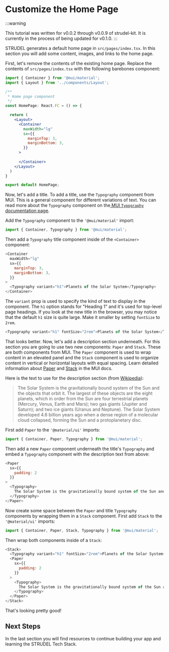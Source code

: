 # Customize the Home Page

:::warning

This tutorial was written for v0.0.2 through v0.0.9 of strudel-kit. It is currently in the process of being updated for v0.1.0. 
:::

STRUDEL generates a default home page in `src/pages/index.tsx`. In this section you will add some content, images, and links to the home page.

First, let's remove the contents of the existing home page. Replace the contents of `src/pages/index.tsx` with the following barebones component:

```jsx
import { Container } from '@mui/material';
import { Layout } from '../components/Layout';

/**
 * Home page component
 */
const HomePage: React.FC = () => {

  return (
    <Layout>
      <Container
        maxWidth="lg"
        sx={{
          marginTop: 3,
          marginBottom: 3,
        }}
      >
        
      </Container>
    </Layout>
  )
}

export default HomePage;
```

Now, let's add a title. To add a title, use the `Typography` component from MUI. This is a general component for different variations of text. You can read more about the `Typography` component on the[ MUI `Typography` documentation page](https://mui.com/material-ui/react-typography/).

Add the `Typography` component to the `'@mui/material'` import:

```js
import { Container, Typography } from '@mui/material';
```

Then add a `Typography` title component inside of the `<Container>` component:

```js
<Container
  maxWidth="lg"
  sx={{
    marginTop: 3,
    marginBottom: 3,
  }}
>
  <Typography variant="h1">Planets of the Solar System</Typography>  
</Container>
```

The `variant` prop is used to specify the kind of text to display in the component. The `h1` option stands for "Heading 1" and it's used for top-level page headings. If you look at the new title in the browser, you may notice that the default `h1` size is quite large. Make it smaller by setting `fontSize` to `2rem`.

```js
<Typography variant="h1" fontSize="2rem">Planets of the Solar System</Typography>
```

That looks better. Now, let's add a description section underneath. For this section you are going to use two new components: `Paper` and `Stack`. These are both components from MUI. The `Paper` component is used to wrap content in an elevated panel and the `Stack` component is used to organize content in vertical or horizontal layouts with equal spacing. Learn detailed information about [Paper](https://mui.com/material-ui/react-paper/) and [Stack](https://mui.com/material-ui/react-stack/) in the MUI docs.

Here is the text to use for the description section (from [Wikipedia](https://en.wikipedia.org/wiki/Solar_System)):

> The Solar System is the gravitationally bound system of the Sun and the objects that orbit it. The largest of these objects are the eight planets, which in order from the Sun are four terrestrial planets (Mercury, Venus, Earth and Mars); two gas giants (Jupiter and Saturn); and two ice giants (Uranus and Neptune). The Solar System developed 4.6 billion years ago when a dense region of a molecular cloud collapsed, forming the Sun and a protoplanetary disc.

First add `Paper` to the `'@material/ui'` imports:

```js
import { Container, Paper, Typography } from '@mui/material';
```

Then add a new `Paper` component underneath the title's `Typography` and embed a `Typography` component with the description text from above:

```js
<Paper
  sx={{
    padding: 2
  }}
>
  <Typography>
    The Solar System is the gravitationally bound system of the Sun and the objects that orbit it. The largest of these objects are the eight planets, which in order from the Sun are four terrestrial planets (Mercury, Venus, Earth and Mars); two gas giants (Jupiter and Saturn); and two ice giants (Uranus and Neptune). The Solar System developed 4.6 billion years ago when a dense region of a molecular cloud collapsed, forming the Sun and a protoplanetary disc.
  </Typography>
</Paper>
```

Now create some space between the `Paper` and title `Typography` components by wrapping them in a `Stack` component. First add `Stack` to the `'@material/ui'` imports:

```js
import { Container, Paper, Stack, Typography } from '@mui/material';
```

Then wrap both components inside of a `Stack`:

```js
<Stack>
  <Typography variant="h1" fontSize="2rem">Planets of the Solar System</Typography>
  <Paper
    sx={{
      padding: 2
    }}
  >
    <Typography>
      The Solar System is the gravitationally bound system of the Sun and the objects that orbit it. The largest of these objects are the eight planets, which in order from the Sun are four terrestrial planets (Mercury, Venus, Earth and Mars); two gas giants (Jupiter and Saturn); and two ice giants (Uranus and Neptune). The Solar System developed 4.6 billion years ago when a dense region of a molecular cloud collapsed, forming the Sun and a protoplanetary disc.
    </Typography>
  </Paper>
</Stack>
```

That's looking pretty good!

## Next Steps

In the last section you will find resources to continue building your app and learning the STRUDEL Tech Stack.